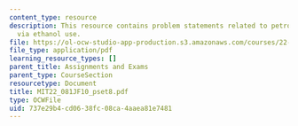 ```yaml
---
content_type: resource
description: This resource contains problem statements related to petroleum savings
  via ethanol use.
file: https://ol-ocw-studio-app-production.s3.amazonaws.com/courses/22-081j-introduction-to-sustainable-energy-fall-2010/737e29b4cd0638fc08ca4aaea81e7481_MIT22_081JF10_pset8.pdf
file_type: application/pdf
learning_resource_types: []
parent_title: Assignments and Exams
parent_type: CourseSection
resourcetype: Document
title: MIT22_081JF10_pset8.pdf
type: OCWFile
uid: 737e29b4-cd06-38fc-08ca-4aaea81e7481
---
```

